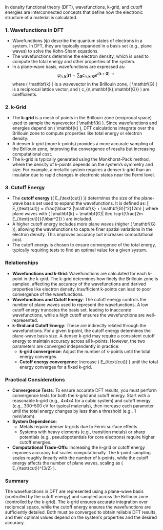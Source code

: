 In density functional theory (DFT), wavefunctions, k-grid, and cutoff energies are interconnected concepts that define how the electronic structure of a material is calculated.

### 1. **Wavefunctions in DFT**
   - Wavefunctions (ψ) describe the quantum states of electrons in a system. In DFT, they are typically expanded in a basis set (e.g., plane waves) to solve the Kohn-Sham equations.
   - The wavefunctions determine the electron density, which is used to compute the total energy and other properties of the system.
   - In a plane-wave basis, wavefunctions are expressed as:
     $$
     \psi_{n,\mathbf{k}}(\mathbf{r}) = \sum_{\mathbf{G}} c_{n,\mathbf{k},\mathbf{G}} e^{i(\mathbf{k}+\mathbf{G})\cdot\mathbf{r}}
    $$
     where \( \mathbf{k} \) is a wavevector in the Brillouin zone, \( \mathbf{G} \) is a reciprocal lattice vector, and \( c_{n,\mathbf{k},\mathbf{G}} \) are coefficients.

### 2. **k-Grid**
   - The **k-grid** is a mesh of points in the Brillouin zone (reciprocal space) used to sample the wavevector \( \mathbf{k} \). Since wavefunctions and energies depend on \( \mathbf{k} \), DFT calculations integrate over the Brillouin zone to compute properties like total energy or electron density.
   - A denser k-grid (more k-points) provides a more accurate sampling of the Brillouin zone, improving the convergence of results but increasing computational cost.
   - The k-grid is typically generated using the Monkhorst-Pack method, where the density of k-points depends on the system’s symmetry and size. For example, a metallic system requires a denser k-grid than an insulator due to rapid changes in electronic states near the Fermi level.

### 3. **Cutoff Energy**
   - The **cutoff energy** (\( E_{\text{cut}} \)) determines the size of the plane-wave basis set used to expand the wavefunctions. It is defined as:
     \[
     E_{\text{cut}} = \frac{\hbar^2 |\mathbf{k} + \mathbf{G}|^2}{2m}
     \]
     where plane waves with \( |\mathbf{k} + \mathbf{G}| \leq \sqrt{\frac{2m E_{\text{cut}}}{\hbar^2}} \) are included.
   - A higher cutoff energy includes more plane waves (higher \( \mathbf{G} \)), allowing the wavefunctions to capture finer spatial variations in the electron density. This improves accuracy but increases computational cost.
   - The cutoff energy is chosen to ensure convergence of the total energy, typically requiring tests to find an optimal value for a given system.

### Relationships
   - **Wavefunctions and k-Grid**: Wavefunctions are calculated for each k-point in the k-grid. The k-grid determines how finely the Brillouin zone is sampled, affecting the accuracy of the wavefunctions and derived properties like electron density. Insufficient k-points can lead to poor convergence of the wavefunctions.
   - **Wavefunctions and Cutoff Energy**: The cutoff energy controls the number of plane waves used to represent the wavefunctions. A low cutoff energy truncates the basis set, leading to inaccurate wavefunctions, while a high cutoff ensures the wavefunctions are well-represented.
   - **k-Grid and Cutoff Energy**: These are indirectly related through the wavefunctions. For a given k-point, the cutoff energy determines the plane-wave basis size. A denser k-grid may require a consistent cutoff energy to maintain accuracy across all k-points. However, the two parameters are converged independently in practice:
     - **k-grid convergence**: Adjust the number of k-points until the total energy converges.
     - **Cutoff energy convergence**: Increase \( E_{\text{cut}} \) until the total energy converges for a fixed k-grid.

### Practical Considerations
   - **Convergence Tests**: To ensure accurate DFT results, you must perform convergence tests for both the k-grid and cutoff energy. Start with a reasonable k-grid (e.g., 4x4x4 for a cubic system) and cutoff energy (e.g., 300–500 eV for typical materials), then increase each parameter until the total energy changes by less than a threshold (e.g., 1 meV/atom).
   - **System Dependence**:
     - Metals require denser k-grids due to Fermi surface effects.
     - Systems with heavy elements (e.g., transition metals) or sharp potentials (e.g., pseudopotentials for core electrons) require higher cutoff energies.
   - **Computational Trade-Offs**: Increasing the k-grid or cutoff energy improves accuracy but scales computationally. The k-point sampling scales roughly linearly with the number of k-points, while the cutoff energy affects the number of plane waves, scaling as \( E_{\text{cut}}^{3/2} \).

### Summary
The wavefunctions in DFT are represented using a plane-wave basis (controlled by the cutoff energy) and sampled across the Brillouin zone (controlled by the k-grid). The k-grid ensures accurate integration over reciprocal space, while the cutoff energy ensures the wavefunctions are sufficiently detailed. Both must be converged to obtain reliable DFT results, and their optimal values depend on the system’s properties and the desired accuracy.


